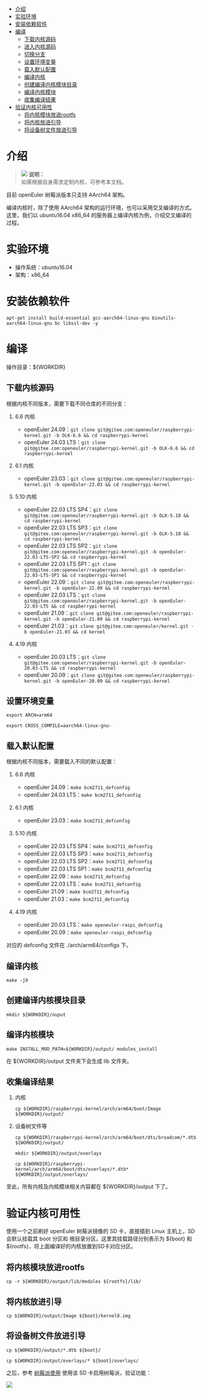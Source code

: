 <!-- TOC -->

- [介绍](#介绍)
- [实验环境](#实验环境)
- [安装依赖软件](#安装依赖软件)
- [编译](#编译)
    - [下载内核源码](#下载内核源码)
    - [进入内核源码](#进入内核源码)
    - [切换分支](#切换分支)
    - [设置环境变量](#设置环境变量)
    - [载入默认配置](#载入默认配置)
    - [编译内核](#编译内核)
    - [创建编译内核模块目录](#创建编译内核模块目录)
    - [编译内核模块](#编译内核模块)
    - [收集编译结果](#收集编译结果)
- [验证内核可用性](#验证内核可用性)
    - [将内核模块放进rootfs](#将内核模块放进rootfs)
    - [将内核放进引导](#将内核放进引导)
    - [将设备树文件放进引导](#将设备树文件放进引导)

<!-- /TOC -->

# 介绍

>![](../public_sys-resources/icon-note.gif) **说明：**   
>如需根据自身需求定制内核，可参考本文档。

目前 openEuler 树莓派版本只支持 AArch64 架构。

编译内核时，除了使用 AArch64 架构的运行环境，也可以采用交叉编译的方式。这里，我们以 ubuntu16.04 x86_64 的服务器上编译内核为例，介绍交叉编译的过程。

# 实验环境

- 操作系统：ubuntu16.04
- 架构：x86_64

# 安装依赖软件

`apt-get install build-essential gcc-aarch64-linux-gnu binutils-aarch64-linux-gnu bc libssl-dev -y`

# 编译

操作目录：${WORKDIR}

## 下载内核源码

根据内核不同版本，需要下载不同仓库的不同分支：

1.  6.6 内核

    - openEuler 24.09：`git clone git@gitee.com:openeuler/raspberrypi-kernel.git -b OLK-6.6 && cd raspberrypi-kernel`
    - openEuler 24.03 LTS：`git clone git@gitee.com:openeuler/raspberrypi-kernel.git -b OLK-6.6 && cd raspberrypi-kernel`

2.  6.1 内核

    - openEuler 23.03：`git clone git@gitee.com:openeuler/raspberrypi-kernel.git -b openEuler-23.03 && cd raspberrypi-kernel`

3.  5.10 内核

    - openEuler 22.03 LTS SP4：`git clone git@gitee.com:openeuler/raspberrypi-kernel.git -b OLK-5.10 && cd raspberrypi-kernel`
    - openEuler 22.03 LTS SP3：`git clone git@gitee.com:openeuler/raspberrypi-kernel.git -b OLK-5.10 && cd raspberrypi-kernel`
    - openEuler 22.03 LTS SP2：`git clone git@gitee.com:openeuler/raspberrypi-kernel.git -b openEuler-22.03-LTS-SP2 && cd raspberrypi-kernel`
    - openEuler 22.03 LTS SP1：`git clone git@gitee.com:openeuler/raspberrypi-kernel.git -b openEuler-22.03-LTS-SP1 && cd raspberrypi-kernel`
    - openEuler 22.09：`git clone git@gitee.com:openeuler/raspberrypi-kernel.git -b openEuler-22.09 && cd raspberrypi-kernel`
    - openEuler 22.03 LTS：`git clone git@gitee.com:openeuler/raspberrypi-kernel.git -b openEuler-22.03-LTS && cd raspberrypi-kernel`
    - openEuler 21.09：`git clone git@gitee.com:openeuler/raspberrypi-kernel.git -b openEuler-21.09 && cd raspberrypi-kernel`
    - openEuler 21.03：`git clone git@gitee.com:openeuler/kernel.git -b openEuler-21.03 && cd kernel`

4.  4.19 内核

    - openEuler 20.03 LTS：`git clone git@gitee.com:openeuler/raspberrypi-kernel.git -b openEuler-20.03-LTS && cd raspberrypi-kernel`
    - openEuler 20.09：`git clone git@gitee.com:openeuler/raspberrypi-kernel.git -b openEuler-20.09 && cd raspberrypi-kernel`

## 设置环境变量

`export ARCH=arm64`

`export CROSS_COMPILE=aarch64-linux-gnu-`

## 载入默认配置

根据内核不同版本，需要载入不同的默认配置：

1.  6.6 内核

    - openEuler 24.09：`make bcm2711_defconfig`
    - openEuler 24.03 LTS：`make bcm2711_defconfig`

2.  6.1 内核

    - openEuler 23.03：`make bcm2711_defconfig`

3.  5.10 内核

    - openEuler 22.03 LTS SP4：`make bcm2711_defconfig`
    - openEuler 22.03 LTS SP3：`make bcm2711_defconfig`
    - openEuler 22.03 LTS SP2：`make bcm2711_defconfig`
    - openEuler 22.03 LTS SP1：`make bcm2711_defconfig`
    - openEuler 22.09：`make bcm2711_defconfig`
    - openEuler 22.03 LTS：`make bcm2711_defconfig`
    - openEuler 21.09：`make bcm2711_defconfig`
    - openEuler 21.03：`make bcm2711_defconfig`

4.  4.19 内核

    - openEuler 20.03 LTS：`make openeuler-raspi_defconfig`
    - openEuler 20.09：`make openeuler-raspi_defconfig`

对应的 defconfig 文件在 ./arch/arm64/configs 下。

## 编译内核

`make -j9`

## 创建编译内核模块目录

`mkdir ${WORKDIR}/ouput`

## 编译内核模块

`make INSTALL_MOD_PATH=${WORKDIR}/output/ modules_install`

在 ${WORKDIR}/output 文件夹下会生成 lib 文件夹。

## 收集编译结果

1.  内核
    
    `cp ${WORKDIR}/raspberrypi-kernel/arch/arm64/boot/Image ${WORKDIR}/output/`

2.  设备树文件等

    `cp ${WORKDIR}/raspberrypi-kernel/arch/arm64/boot/dts/broadcom/*.dtb ${WORKDIR}/output/`

    `mkdir ${WORKDIR}/output/overlays`

    `cp ${WORKDIR}/raspberrypi-kernel/arch/arm64/boot/dts/overlays/*.dtb* ${WORKDIR}/output/overlays/`

至此，所有内核及内核模块相关内容都在 ${WORKDIR}/output 下了。


# 验证内核可用性

使用一个之前刷好 openEuler 树莓派镜像的 SD 卡，直接插到 Linux 主机上，SD 会默认挂载其 boot 分区和 根目录分区。这里其挂载路径分别表示为 ${boot} 和 ${rootfs}，将上面编译好的内核放置到SD卡对应分区。

## 将内核模块放进rootfs

`cp -r ${WORKDIR}/output/lib/modules ${rootfs}/lib/`

## 将内核放进引导

`cp ${WORKDIR}/output/Image ${boot}/kernel8.img`

## 将设备树文件放进引导

`cp ${WORKDIR}/output/*.dtb ${boot}/`

`cp ${WORKDIR}/output/overlays/* ${boot}/overlays/`

之后，参考 [树莓派使用](./树莓派使用.md) 使用该 SD 卡启用树莓派，验证功能：

![](images/验证内核.jpg)
